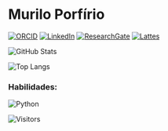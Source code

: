 # Murilo Porfírio

[![ORCID](https://img.shields.io/badge/ORCID-A8A8A8?style=for-the-badge&logo=orcid&logoColor=white)](https://orcid.org/0000-0002-7533-0763)
[![LinkedIn](https://img.shields.io/badge/LinkedIn-0077B5?style=for-the-badge&logo=linkedin&logoColor=white)](https://www.linkedin.com/in/murilo-porfírio-23820915a/)
[![ResearchGate](https://img.shields.io/badge/ResearchGate-00CCBB?style=for-the-badge&logo=researchgate&logoColor=white)](https://www.researchgate.net/profile/Murilo-Porfirio-De-Aguiar)
[![Lattes](https://img.shields.io/badge/Lattes-FFFFFF?style=for-the-badge&logo=data:image/svg+xml;base64,SUAdGVzdCBzdGVhZHkgYmFkZ2U=)](http://lattes.cnpq.br/0683651792361151)


![GitHub Stats](https://github-readme-stats.vercel.app/api?username=MuriloPorfirio&show_icons=true&theme=dark)

![Top Langs](https://github-readme-stats.vercel.app/api/top-langs/?username=MuriloPorfirio&layout=compact&theme=dark)


### Habilidades:
![Python](https://img.shields.io/badge/Python-3776AB?style=flat-square&logo=python&logoColor=white)

![Visitors](https://visitor-badge.laobi.icu/badge?page_id=YOUR_USERNAME.YOUR_REPOSITORY)




<!---
MuriloPorfirio/MuriloPorfirio is a ✨ special ✨ repository because its `README.md` (this file) appears on your GitHub profile.
You can click the Preview link to take a look at your changes.
--->
